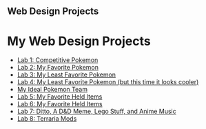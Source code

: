 ## Web Design Projects

<h1>My Web Design Projects</h1>

<ul>
    <li><a href="Lab1/index.html">Lab 1: Competitive Pokemon</a></li>
    <li><a href="Lab2/index.html">Lab 2: My Favorite Pokemon</a></li>
    <li><a href="Lab3/index.html">Lab 3: My Least Favorite Pokemon</a></li>
    <li><a href="Lab4/index.html">Lab 4: My Least Favorite Pokemon (but this time it looks cooler)</a></li>
    <li><a href="Midterm/index.html">My Ideal Pokemon Team</a></li>
    <li><a href="Lab5/index.html">Lab 5: My Favorite Held Items</a></li>
    <li><a href="Lab6/index.html">Lab 6: My Favorite Held Items</a></li>
    <li><a href="Lab7/index.html">Lab 7: Ditto, A D&D Meme, Lego Stuff, and Anime Music</a></li>
    <li><a href="Lab8/index.html">Lab 8: Terraria Mods</a></li>
</ul>